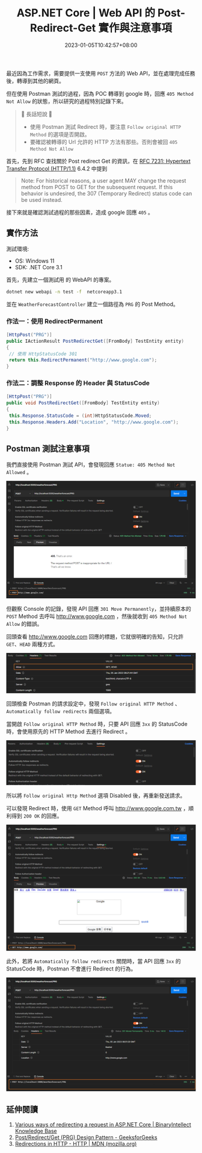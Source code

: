 ﻿---
title: ASP.NET Core | Web API 的 Post-Redirect-Get 實作與注意事項
description: 在進行 Post-Redirect-Get 實作時，301 redirect 到目標的網址時，發生回應 405。其問題的原因與 Postman 的設定及目標網址允許的 HTTP 方法有關。
tags:
  - ASP.NET-Core
categories:
  - 軟體開發
keywords:
  - Post-Redirect-Get
  - Postman
  - .NET Core
date: 2023-01-05T10:42:57+08:00
lastmod: 2023-12-04T21:47:21+08:00
slug: post-redirect-get
---

最近因為工作需求，需要提供一支使用  `POST`  方法的 Web API，並在處理完成任務後，轉導到其他的網頁。

但在使用 Postman 測試的過程，因為 POC 轉導到 google 時，回應  `405 Method Not Allow` 的狀態，所以研究的過程特別記錄下來。

> 🔖 長話短說 🔖
>
> - 使用 Postman 測試 Redirect 時，要注意 `Follow original HTTP Method` 的選項是否開啟。
> - 要確認被轉導的 Url 允許的 HTTP 方法有那些。否則會被回 `405 Method Not Allow`

<!--more-->

首先，先到 RFC 查找關於 Post redirect Get 的資訊，在 [RFC 7231: Hypertext Transfer Protocol (HTTP/1.1)](https://www.rfc-editor.org/rfc/rfc7231#section-6.4.2) 6.4.2 中提到

> Note: For historical reasons, a user agent MAY change the request method from POST to GET for the subsequent request.  If this behavior is undesired, the 307 (Temporary Redirect) status code can be used instead.

接下來就是確認測試過程的那些因素，造成 google 回應 `405` 。

## 實作方法

測試環境:

- OS: Windows 11
- SDK: .NET Core 3.1

首先，先建立一個測試用 的 WebAPI 的專案。

``` bash
dotnet new webapi -n test -f  netcoreapp3.1
```

並在 `WeatherForecastController` 建立一個路徑為 `PRG`  的 Post Method。

### 作法一：使用 RedirectPermanent

```csharp
[HttpPost("PRG")]
public IActionResult PostRedirectGet([FromBody] TestEntity entity)
{
 // 使用 HttpStatusCode 301
 return this.RedirectPermanent("http://www.google.com");
}
```

### 作法二：調整 Response 的 Header 與 StatusCode

```csharp
[HttpPost("PRG")]
public void PostRedirectGet([FromBody] TestEntity entity)
{
 this.Response.StatusCode = (int)HttpStatusCode.Moved;
 this.Response.Headers.Add("Location", "http://www.google.com");
}
```

## Postman 測試注意事項

我們直接使用 Postman 測試 API，會發現回應 `Statue: 405 Method Not Allowed` 。

![Postman response 405](./images/RedirectPermanent_Postman_405.png)

但觀察 Console 的記錄，發現 API 回應 `301 Move Permanently`，並持續原本的  `POST`  Method 去呼叫 <http://www.google.com> ，然後就收到 `405 Method Not Allow` 的錯誤。

回頭查看 <http://www.google.com> 回應的標題，它就很明確的告知，只允許 `GET`、`HEAD` 兩種方式。

![Postman response header](./images/RedirectPermanent_Postman_405_Response_Header.png)

回頭檢查 Postman 的請求設定中，發現 `Follow original HTTP Method` 、`Automatically follow redirects` 兩個選項。

當開啟  `Follow original HTTP Method`  時，只要 API 回應 `3xx` 的 StatusCode 時，會使用原先的 HTTP Method 去進行 Redirect 。

![Postman request settings](./images/Postman_Request_settings.png)

所以將 `Follow original Http Method` 選項 Disabled 後，再重新發送請求。

可以發現 Redirect 時，使用 `GET`  Method 呼叫 <http://www.google.com.tw> ，順利得到 `200 OK` 的回應。

![disable follow origin HTTP Method](./images/Postman_Disabled_Follow_origin_HTTP_Method.png)

此外，若將 `Automatically follow redirects` 關閉時，當 API 回應 `3xx` 的 StatusCode 時，Postman 不會進行 Redirect 的行為。

![disable automatically follow redirects](./images/Postman_Disabled_Automaticall_follow_redirects.png)

## 延伸閱讀

1. [Various ways of redirecting a request in ASP.NET Core | BinaryIntellect Knowledge Base](http://binaryintellect.net/articles/2cde4c7c-b43d-4c67-acc2-614ae9b0fcf5.aspx)
2. [Post/Redirect/Get (PRG) Design Pattern - GeeksforGeeks](https://www.geeksforgeeks.org/post-redirect-get-prg-design-pattern/)
3. [Redirections in HTTP - HTTP | MDN (mozilla.org)](https://developer.mozilla.org/en-US/docs/Web/HTTP/Redirections)

